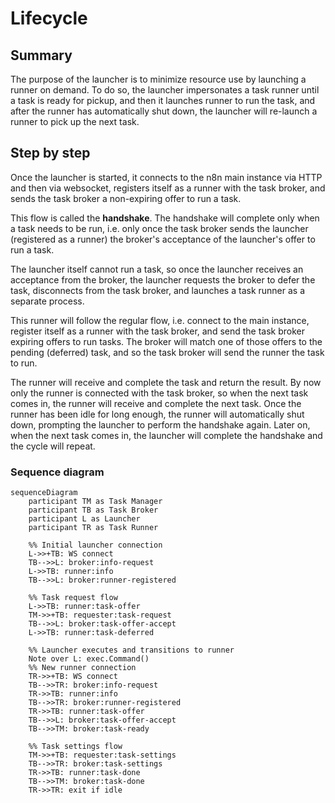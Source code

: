 # Lifecycle

## Summary

The purpose of the launcher is to minimize resource use by launching a runner on demand. To do so, the launcher impersonates a task runner until a task is ready for pickup, and then it launches runner to run the task, and after the runner has automatically shut down, the launcher will re-launch a runner to pick up the next task.

## Step by step

Once the launcher is started, it connects to the n8n main instance via HTTP and then via websocket, registers itself as a runner with the task broker, and sends the task broker a non-expiring offer to run a task.

This flow is called the **handshake**. The handshake will complete only when a task needs to be run, i.e. only once the task broker sends the launcher (registered as a runner) the broker's acceptance of the launcher's offer to run a task.

The launcher itself cannot run a task, so once the launcher receives an acceptance from the broker, the launcher requests the broker to defer the task, disconnects from the task broker, and launches a task runner as a separate process.

This runner will follow the regular flow, i.e. connect to the main instance, register itself as a runner with the task broker, and send the task broker expiring offers to run tasks. The broker will match one of those offers to the pending (deferred) task, and so the task broker will send the runner the task to run.

The runner will receive and complete the task and return the result. By now only the runner is connected with the task broker, so when the next task comes in, the runner will receive and complete the next task. Once the runner has been idle for long enough, the runner will automatically shut down, prompting the launcher to perform the handshake again. Later on, when the next task comes in, the launcher will complete the handshake and the cycle will repeat.

### Sequence diagram

```mermaid
sequenceDiagram
    participant TM as Task Manager
    participant TB as Task Broker
    participant L as Launcher
    participant TR as Task Runner

    %% Initial launcher connection
    L->>+TB: WS connect
    TB-->>L: broker:info-request
    L->>TB: runner:info
    TB-->>L: broker:runner-registered

    %% Task request flow
    L->>TB: runner:task-offer
    TM->>+TB: requester:task-request
    TB-->>L: broker:task-offer-accept
    L->>TB: runner:task-deferred

    %% Launcher executes and transitions to runner
    Note over L: exec.Command()
    %% New runner connection
    TR->>+TB: WS connect
    TB-->>TR: broker:info-request
    TR->>TB: runner:info
    TB-->>TR: broker:runner-registered
    TR->>TB: runner:task-offer
    TB-->>L: broker:task-offer-accept
    TB-->>TM: broker:task-ready

    %% Task settings flow
    TM->>+TB: requester:task-settings
    TB-->>TR: broker:task-settings
    TR->>TB: runner:task-done
    TB-->>TM: broker:task-done
    TR->>TR: exit if idle
```
